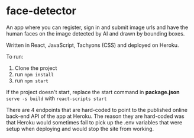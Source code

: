 # face-detector

An app where you can register, sign in and submit image urls and have the human faces on the image detected by AI and drawn by bounding boxes.

Written in React, JavaScript, Tachyons (CSS) and deployed on Heroku. 

To run:

1. Clone the project
2. run <code>npm install</code>
3. run <code>npm start</code>

If the project doesn't start, replace the start command in **package.json** <code>serve -s build</code> with <code>react-scripts start</code>

There are 4 endpoints that are hard-coded to point to the published online back-end API of the app at Heroku. The reason they are hard-coded was that Heroku would sometimes fail to pick up the .env variables that were setup when deploying and would stop the site from working.
